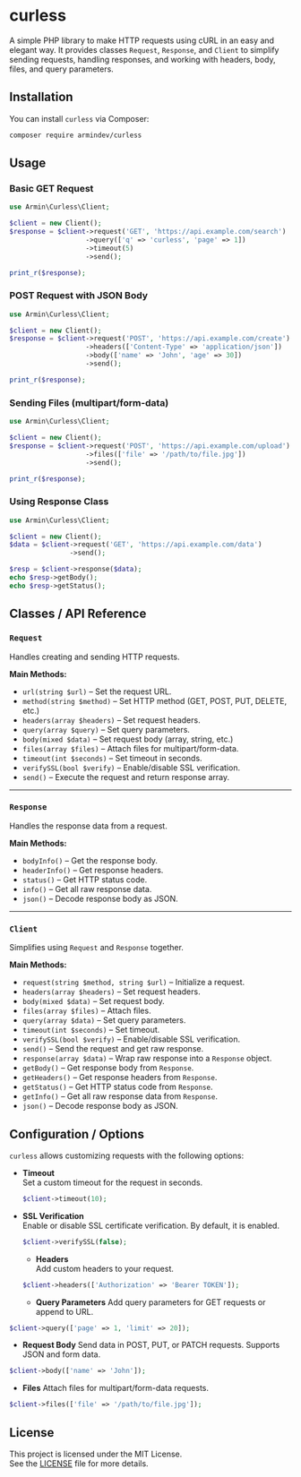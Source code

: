 # curless

A simple PHP library to make HTTP requests using cURL in an easy and elegant way. 
It provides classes `Request`, `Response`, and `Client` to simplify sending requests, handling responses, and working with headers, body, files, and query parameters.

## Installation

You can install `curless` via Composer:

```bash
composer require armindev/curless
```
## Usage

### Basic GET Request
```php
use Armin\Curless\Client;

$client = new Client();
$response = $client->request('GET', 'https://api.example.com/search')
                   ->query(['q' => 'curless', 'page' => 1])
                   ->timeout(5)
                   ->send();

print_r($response);
```
### POST Request with JSON Body
```php
use Armin\Curless\Client;

$client = new Client();
$response = $client->request('POST', 'https://api.example.com/create')
                   ->headers(['Content-Type' => 'application/json'])
                   ->body(['name' => 'John', 'age' => 30])
                   ->send();

print_r($response);
```
### Sending Files (multipart/form-data)
```php 
use Armin\Curless\Client;

$client = new Client();
$response = $client->request('POST', 'https://api.example.com/upload')
                   ->files(['file' => '/path/to/file.jpg'])
                   ->send();

print_r($response);
```
### Using Response Class
```php 
use Armin\Curless\Client;

$client = new Client();
$data = $client->request('GET', 'https://api.example.com/data')
               ->send();

$resp = $client->response($data);
echo $resp->getBody();
echo $resp->getStatus();
```
## Classes / API Reference

### `Request`
Handles creating and sending HTTP requests.

**Main Methods:**
- `url(string $url)` – Set the request URL.
- `method(string $method)` – Set HTTP method (GET, POST, PUT, DELETE, etc.)
- `headers(array $headers)` – Set request headers.
- `query(array $query)` – Set query parameters.
- `body(mixed $data)` – Set request body (array, string, etc.)
- `files(array $files)` – Attach files for multipart/form-data.
- `timeout(int $seconds)` – Set timeout in seconds.
- `verifySSL(bool $verify)` – Enable/disable SSL verification.
- `send()` – Execute the request and return response array.

---

### `Response`
Handles the response data from a request.

**Main Methods:**
- `bodyInfo()` – Get the response body.
- `headerInfo()` – Get response headers.
- `status()` – Get HTTP status code.
- `info()` – Get all raw response data.
- `json()` – Decode response body as JSON.

---

### `Client`
Simplifies using `Request` and `Response` together.

**Main Methods:**
- `request(string $method, string $url)` – Initialize a request.
- `headers(array $headers)` – Set request headers.
- `body(mixed $data)` – Set request body.
- `files(array $files)` – Attach files.
- `query(array $data)` – Set query parameters.
- `timeout(int $seconds)` – Set timeout.
- `verifySSL(bool $verify)` – Enable/disable SSL verification.
- `send()` – Send the request and get raw response.
- `response(array $data)` – Wrap raw response into a `Response` object.
- `getBody()` – Get response body from `Response`.
- `getHeaders()` – Get response headers from `Response`.
- `getStatus()` – Get HTTP status code from `Response`.
- `getInfo()` – Get all raw response data from `Response`.
- `json()` – Decode response body as JSON.

## Configuration / Options

`curless` allows customizing requests with the following options:

- **Timeout**  
  Set a custom timeout for the request in seconds.  
  ```php
  $client->timeout(10);
  ```
- **SSL Verification**  
  Enable or disable SSL certificate verification. By default, it is enabled.  
  ```php
  $client->verifySSL(false);
  ```
  - **Headers**  
  Add custom headers to your request.  
  ```php
  $client->headers(['Authorization' => 'Bearer TOKEN']);
  ```
   - **Query Parameters**
Add query parameters for GET requests or append to URL.
```php
$client->query(['page' => 1, 'limit' => 20]);
```
- **Request Body**
Send data in POST, PUT, or PATCH requests. Supports JSON and form data.
```php 
$client->body(['name' => 'John']);
```
- **Files**
Attach files for multipart/form-data requests.
```php
$client->files(['file' => '/path/to/file.jpg']);
```
## License

This project is licensed under the MIT License.  
See the [LICENSE](LICENSE) file for more details.
